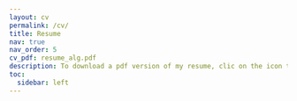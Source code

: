 ```yaml
---
layout: cv
permalink: /cv/
title: Resume
nav: true
nav_order: 5
cv_pdf: resume_alg.pdf
description: To download a pdf version of my resume, clic on the icon to the right.
toc:
  sidebar: left
---
```

